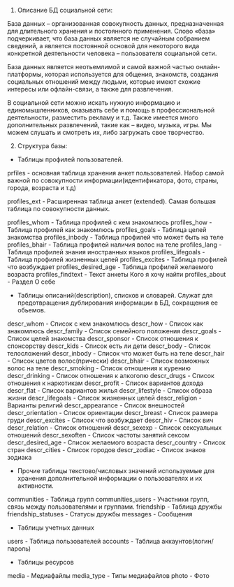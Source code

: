 1. Описание БД социальной сети:

База данных – организованная совокупность данных, предназначенная для длительного хранения и постоянного применения. Слово «база» подчеркивает, что база данных является не случайным собранием сведений, а является постоянной основой для некоторого вида конкретной деятельности человека – пользователя социальной сети.

База данных является неотьемлимой и самой важной частью онлайн-платформы, которая используется для общения, знакомств, создания социальных отношений между людьми, которые имеют схожие интересы или офлайн-связи, а также для развлечения. 

В социальной сети можно искать нужную информацию и единомышленников, оказывать себе и помощь в профессиональной деятельности, разместить рекламу и т.д. Также имеется много дополнительных развлечений, такие как – видео, музыка, игры. Мы можем слушать и смотреть их, либо загружать свое творчество.

2. Структура базы:

- Таблицы профилей пользователей. 

prfiles - основная таблица хранения анкет пользователей. Набор самой важной по совокупности информации(идентификатора, фото, страны, города, возраста и т.д)

profiles_ext - Расширенная таблица анкет (extended). Самая большая таблица по совокупности данных.

profiles_whom - Таблица профилей с кем знакомлюсь
profiles_how - Таблица профилей как знакомлюсь
profiles_goals - Таблица целей знакомства
profiles_inbody - Таблица профилей что может быть на теле
profiles_bhair - Таблица профилей наличия волос на теле
profiles_lang - Таблица профилей знания иностранных языков
profiles_lifegoals - Таблица профилей жизненных целей
profiles_excites - Таблица профилей что возбуждает
profiles_desired_age - Таблица профилей желаемого возраста
profiles_findtext - Текст анкеты Кого я хочу найти
profiles_about - Раздел О себе

- Таблицы описаний(description), списков и словарей. Служат для предотвращения дублирования информации в БД, сокращения ее обьемов.   

descr_whom - Список с кем знакомлюсь
descr_how - Список как знакомлюсь
descr_family - Список семейного положения
descr_goals - Список целей знакомства
descr_sponsor - Список отношения к спонсорству
descr_kids - Список есть ли дети
descr_body - Список телосложений
descr_inbody - Список что может быть на теле
descr_hair - Список цветов волос(прически)
descr_bhair - Список возможных волос на теле
descr_smoking - Список отношения к курению
descr_drinking - Список отношения к алкоголю
descr_drugs - Список отношения к наркотикам
descr_profit - Список вариантов дохода
descr_flat - Список вариантов жилья
descr_lifestyle - Список образа жизни
descr_lifegoals - Список жизненных целей
descr_religion - Варианты религий
descr_appearance - Список внешностей
descr_orientation - Список ориентации
descr_breast - Список размера груди
descr_excites - Список что возбуждает
descr_hiv - Список вич
descr_relation - Список отношений
descr_sexexp - Список сексуальных отношений
descr_sexoften - Список частоты занятий сексом
descr_desired_age - Список желаемого возраста
descr_country - Список стран
descr_cities - Список городов
descr_zodiac - Список знаков зодиака

- Прочие таблицы текстово/числовых значений используемые для хранения дополнительной информации о пользователях и их активности.

communities - Таблица групп
communities_users - Участники групп, связь между пользователями и группами.
friendship - Таблица дружбы
friendship_statuses - Статусы дружбы
messages - Сообщения

- Таблицы учетных данных

users - Таблица пользователей
accounts - Таблица аккаунтов(логин/пароль)

- Таблицы ресурсов

media - Медиафайлы
media_type - Типы медиафайлов
photo - Фото

